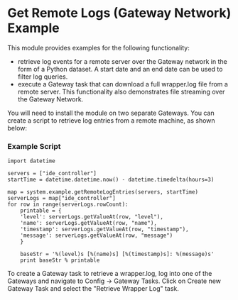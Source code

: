 # Get Remote Logs (Gateway Network) Example

This module provides examples for the following functionality:
- retrieve log events for a remote server over the Gateway network in the form of a Python dataset. A start date and an end date can be used to filter log queries.
- execute a Gateway task that can download a full wrapper.log file from a remote server. This functionality also demonstrates file streaming over the Gateway Network.

You will need to install the module on two separate Gateways. You can create a script to retrieve log entries from a remote machine, as shown below:

### Example Script

```
import datetime

servers = ["ide_controller"]
startTime = datetime.datetime.now() - datetime.timedelta(hours=3)

map = system.example.getRemoteLogEntries(servers, startTime)
serverLogs = map["ide_controller"]
for row in range(serverLogs.rowCount):
	printable = {
	'level': serverLogs.getValueAt(row, "level"), 
	'name': serverLogs.getValueAt(row, "name"),
	'timestamp': serverLogs.getValueAt(row, "timestamp"),
	'message': serverLogs.getValueAt(row, "message")
	}
	
	baseStr = '%(level)s [%(name)s] [%(timestamp)s]: %(message)s'
	print baseStr % printable
```


To create a Gateway task to retrieve a wrapper.log, log into one of the Gateways and navigate to Config -> Gateway Tasks. Click on Create new Gateway Task and select the "Retrieve Wrapper Log" task.
